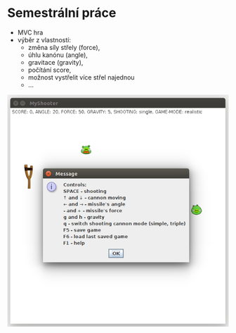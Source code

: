 # Semestrální práce

* MVC hra
* výběr z vlastností:
    * změna síly střely (force),
    * úhlu kanónu (angle),
    * gravitace (gravity),
    * počítání score,
    * možnost vystřelit více střel najednou
    * ...

![GitHub Logo](/images/help.png)
